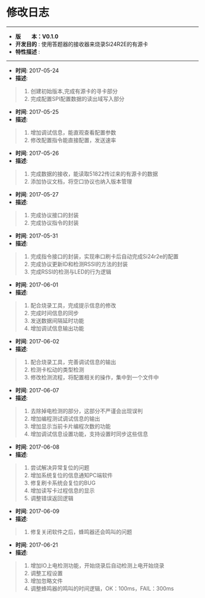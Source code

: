 # 修改日志
*******************************************************************************
* **版　　本：V0.1.0**
* **开发目的** : 使用答题器的接收器来烧录Si24R2E的有源卡
* **特性描述** : 
*******************************************************************************
* **时间**: 2017-05-24
* **描述**:
> 1. 创建初始版本,完成有源卡的寻卡部分
> 2. 完成配置SPI配置数据的读出域写入部分

* **时间**: 2017-05-25
* **描述**:
> 1. 增加调试信息，能直观查看配置参数
> 2. 修改配置指令能直接配置，发送速率

* **时间**: 2017-05-26
* **描述**:
> 1. 完成数据的接收，能读取51822传过来的有源卡的数据
> 2. 添加协议文档，将空口协议也纳入版本管理

* **时间**: 2017-05-27
* **描述**:
> 1. 完成协议接口的封装
> 2. 完成协议指令的封装

* **时间**: 2017-05-31
* **描述**:
> 1. 完成指令接口的封装，实现串口刷卡后自动完成Si24r2e的配置
> 2. 完成协议更新ID和检测RSSI的方法的封装
> 3. 完成RSSI的检测与LED的行为逻辑

* **时间**: 2017-06-01
* **描述**:
> 1. 配合烧录工具，完成提示信息的修改
> 2. 完成时间信息的同步
> 3. 发送数据间隔延时功能
> 4. 增加调试信息输出功能

* **时间**: 2017-06-02
* **描述**:
> 1. 配合烧录工具，完善调试信息的输出
> 2. 检测卡松动的类型检测
> 3. 修改检测流程，将配置相关的操作，集中到一个文件中

* **时间**: 2017-06-07
* **描述**:
> 1. 去除掉电检测的部分，这部分不严谨会出现误判
> 2. 增加编程测试调试信息的输出
> 3. 增加显示当前卡片编程次数的功能
> 4. 增加调试信息设置功能，支持设置时同步这些信息

* **时间**: 2017-06-08
* **描述**:
> 1. 尝试解决异常复位的问题
> 2. 增加系统复位的信息通知PC端软件
> 3. 修复刷卡系统会复位的BUG
> 4. 增加读写卡过程信息的显示
> 5. 调整错误返回逻辑

* **时间**: 2017-06-09
* **描述**:
> 1. 修复关闭软件之后，蜂鸣器还会鸣叫的问题

* **时间**: 2017-06-21
* **描述**:
> 1. 增加IO上电检测功能，开始烧录后自动检测上电开始烧录
> 2. 调整工程设置
> 3. 增加忽略文件
> 4. 调整蜂鸣器的鸣叫的时间逻辑，OK：100ms，FAIL：300ms